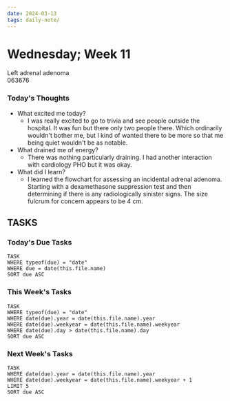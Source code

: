 ```yaml
---
date: 2024-03-13
tags: daily-note/
---
```


#  Wednesday; Week  11

Left adrenal adenoma  
063676 


### Today's Thoughts

- What excited me today?
	- I was really excited to go to trivia and see people outside the hospital. It was fun but there only two people there. Which ordinarily wouldn't bother me, but I kind of wanted there to be more so that me being quiet wouldn't be as notable. 
- What drained me of energy?
	- There was nothing particularly draining. I had another interaction with cardiology PHO but it was okay. 
- What did I learn?
	- I learned the flowchart for assessing an incidental adrenal adenoma. Starting with a dexamethasone suppression test and then determining if there is any radiologically sinister signs. The size fulcrum for concern appears to be 4 cm. 


## TASKS



### Today's Due Tasks
```dataview
TASK 
WHERE typeof(due) = "date"
WHERE due = date(this.file.name)
SORT due ASC
```

### This Week's Tasks
```dataview
TASK 
WHERE typeof(due) = "date"
WHERE date(due).year = date(this.file.name).year
WHERE date(due).weekyear = date(this.file.name).weekyear
WHERE date(due).day > date(this.file.name).day
SORT due ASC
```

### Next Week's Tasks
```dataview
TASK 
WHERE date(due).year = date(this.file.name).year
WHERE date(due).weekyear = date(this.file.name).weekyear + 1
LIMIT 5
SORT due ASC
```